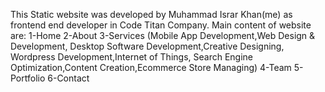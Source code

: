 This Static website was developed by Muhammad Israr Khan(me) as frontend end developer in Code Titan Company.
Main content of website are:
1-Home
2-About
3-Services (Mobile App Development,Web Design & Development,
Desktop Software Development,Creative Designing,
Wordpress Development,Internet of Things,
Search Engine Optimization,Content Creation,Ecommerce Store Managing)
4-Team
5-Portfolio
6-Contact
